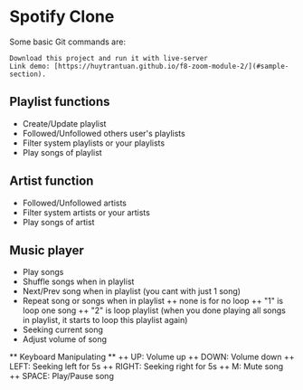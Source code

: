 # Spotify Clone

Some basic Git commands are:

```
Download this project and run it with live-server
Link demo: [https://huytrantuan.github.io/f8-zoom-module-2/](#sample-section).
```

## Playlist functions

- Create/Update playlist
- Followed/Unfollowed others user's playlists
- Filter system playlists or your playlists
- Play songs of playlist

## Artist function

- Followed/Unfollowed artists
- Filter system artists or your artists
- Play songs of artist

## Music player

- Play songs
- Shuffle songs when in playlist
- Next/Prev song when in playlist (you cant with just 1 song)
- Repeat song or songs when in playlist
  ++ none is for no loop
  ++ "1" is loop one song
  ++ "2" is loop playlist (when you done playing all songs in playlist, it starts to loop this playlist again)
- Seeking current song
- Adjust volume of song

** Keyboard Manipulating **
++ UP: Volume up
++ DOWN: Volume down
++ LEFT: Seeking left for 5s
++ RIGHT: Seeking right for 5s
++ M: Mute song
++ SPACE: Play/Pause song

